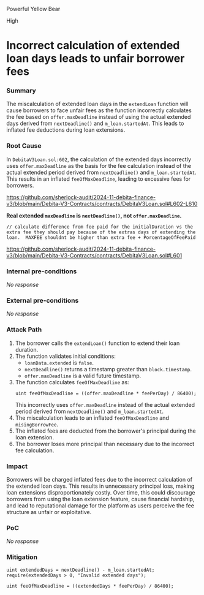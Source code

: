 Powerful Yellow Bear

High

# Incorrect calculation of extended loan days leads to unfair borrower fees

### Summary

The miscalculation of extended loan days in the `extendLoan` function will cause borrowers to face unfair fees as the function incorrectly calculates the fee based on `offer.maxDeadline` instead of using the actual extended days derived from `nextDeadline()` and `m_loan.startedAt`. This leads to inflated fee deductions during loan extensions.

### Root Cause

In `DebitaV3Loan.sol:602`, the calculation of the extended days incorrectly uses `offer.maxDeadline` as the basis for the fee calculation instead of the actual extended period derived from `nextDeadline()` and `m_loan.startedAt`. This results in an inflated `feeOfMaxDeadline`, leading to excessive fees for borrowers.

https://github.com/sherlock-audit/2024-11-debita-finance-v3/blob/main/Debita-V3-Contracts/contracts/DebitaV3Loan.sol#L602-L610

**Real extended `maxDeadline` is `nextDeadline()`, not `offer.maxDeadline`.**

`// calculate difference from fee paid for the initialDuration vs the extra fee they should pay because of the extras days of extending the loan.  MAXFEE shouldnt be higher than extra fee + PorcentageOfFeePaid`

https://github.com/sherlock-audit/2024-11-debita-finance-v3/blob/main/Debita-V3-Contracts/contracts/DebitaV3Loan.sol#L601

### Internal pre-conditions

_No response_

### External pre-conditions

_No response_

### Attack Path

1. The borrower calls the `extendLoan()` function to extend their loan duration.  
2. The function validates initial conditions:
   - `loanData.extended` is `false`.  
   - `nextDeadline()` returns a timestamp greater than `block.timestamp`.  
   - `offer.maxDeadline` is a valid future timestamp.  
3. The function calculates `feeOfMaxDeadline` as:
   ```solidity
   uint feeOfMaxDeadline = ((offer.maxDeadline * feePerDay) / 86400);
   ```
   This incorrectly uses `offer.maxDeadline` instead of the actual extended period derived from `nextDeadline()` and `m_loan.startedAt`.  
4. The miscalculation leads to an inflated `feeOfMaxDeadline` and `misingBorrowFee`.  
5. The inflated fees are deducted from the borrower's principal during the loan extension.  
6. The borrower loses more principal than necessary due to the incorrect fee calculation.  

### Impact

Borrowers will be charged inflated fees due to the incorrect calculation of the extended loan days. This results in unnecessary principal loss, making loan extensions disproportionately costly. Over time, this could discourage borrowers from using the loan extension feature, cause financial hardship, and lead to reputational damage for the platform as users perceive the fee structure as unfair or exploitative.

### PoC

_No response_

### Mitigation

```solidity
uint extendedDays = nextDeadline() - m_loan.startedAt;
require(extendedDays > 0, "Invalid extended days");

uint feeOfMaxDeadline = ((extendedDays * feePerDay) / 86400);
```
